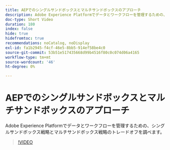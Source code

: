 ```yaml
---
title: AEPでのシングルサンドボックスとマルチサンドボックスのアプローチ
description: Adobe Experience Platformでデータとワークフローを管理するための、シングルサンドボックス戦略とマルチサンドボックス戦略のトレードオフを調べます。
doc-type: Short Video
duration: 180
index: false
hide: true
hidefromtoc: true
recommendations: noCatalog, noDisplay
exl-id: fa1b2945-f4cf-46e5-8bb5-914ef58be4c0
source-git-commit: 53b51e517435668d99b4516f80c0c074d06a4165
workflow-type: tm+mt
source-wordcount: '46'
ht-degree: 0%

---
```


# AEPでのシングルサンドボックスとマルチサンドボックスのアプローチ

Adobe Experience Platformでデータとワークフローを管理するための、シングルサンドボックス戦略とマルチサンドボックス戦略のトレードオフを調べます。

<!-- 62_S601_3442532_179_single-vs-multisandbox-approach-in-aep -->
>[!VIDEO](https://video.tv.adobe.com/v/3458324/?learn=on&enablevpops=true)
